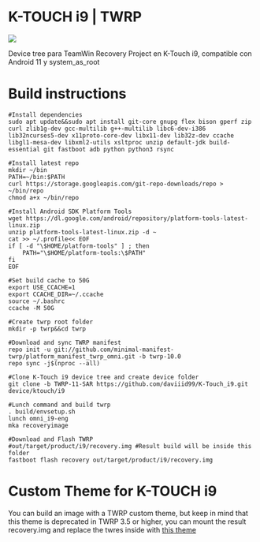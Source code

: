 # K-TOUCH i9 | TWRP

<img src="https://github.com/daviiid99/K-Touch_i9/blob/main/Screenshot_2010-01-04-13-33-50.png">

Device tree para TeamWin Recovery Project en K-Touch i9, compatible con Android 11 y system_as_root

# Build instructions

```
#Install dependencies
sudo apt update&&sudo apt install git-core gnupg flex bison gperf zip curl zlib1g-dev gcc-multilib g++-multilib libc6-dev-i386 lib32ncurses5-dev x11proto-core-dev libx11-dev lib32z-dev ccache libgl1-mesa-dev libxml2-utils xsltproc unzip default-jdk build-essential git fastboot adb python python3 rsync

#Install latest repo
mkdir ~/bin
PATH=~/bin:$PATH
curl https://storage.googleapis.com/git-repo-downloads/repo > ~/bin/repo
chmod a+x ~/bin/repo

#Install Android SDK Platform Tools
wget https://dl.google.com/android/repository/platform-tools-latest-linux.zip
unzip platform-tools-latest-linux.zip -d ~
cat >> ~/.profile<< EOF
if [ -d "\$HOME/platform-tools" ] ; then
    PATH="\$HOME/platform-tools:\$PATH"
fi
EOF

#Set build cache to 50G
export USE_CCACHE=1
export CCACHE_DIR=~/.ccache
source ~/.bashrc
ccache -M 50G

#Create twrp root folder
mkdir -p twrp&&cd twrp

#Download and sync TWRP manifest
repo init -u git://github.com/minimal-manifest-twrp/platform_manifest_twrp_omni.git -b twrp-10.0
repo sync -j$(nproc --all)

#Clone K-Touch i9 device tree and create device folder
git clone -b TWRP-11-SAR https://github.com/daviiid99/K-Touch_i9.git device/ktouch/i9

#Lunch command and build twrp
. build/envsetup.sh
lunch omni_i9-eng
mka recoveryimage

#Download and Flash TWRP 
#out/target/product/i9/recovery.img #Result build will be inside this folder
fastboot flash recovery out/target/product/i9/recovery.img
```
# Custom Theme for K-TOUCH i9
You can build an image with a TWRP custom theme, but keep in mind that this theme is deprecated in TWRP 3.5 or higher, you can mount the result recovery.img and replace the twres inside with <a href="https://github.com/daviiid99/K-Touch_i9/tree/twres">this theme</a>
